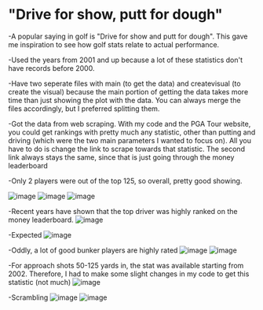 # "Drive for show, putt for dough"

-A popular saying in golf is "Drive for show and putt for dough". This gave me inspiration to see how golf stats relate to actual performance.

-Used the years from 2001 and up because a lot of these statistics don't have records before 2000.

-Have two seperate files with main (to get the data) and createvisual (to create the visual) because the main portion of getting the data takes more time than just showing the plot with the data. You can always merge the files accordingly, but I preferred splitting them.

-Got the data from web scraping. With my code and the PGA Tour website, you could get rankings with pretty much any statistic, other than putting and driving (which were the two main parameters I wanted to focus on). All you have to do is change the link to scrape towards that statistic. The second link always stays the same, since that is just going through the money leaderboard 

-Only 2 players were out of the top 125, so overall, pretty good showing. 

![image](https://user-images.githubusercontent.com/62976976/81375636-cdd5a600-90b6-11ea-9604-b65f1eaa0799.png)
![image](https://user-images.githubusercontent.com/62976976/81375662-da59fe80-90b6-11ea-977a-68f303c7267d.png)
![image](https://user-images.githubusercontent.com/62976976/81374062-2c008a00-90b3-11ea-8057-50e1b05461f8.png)

-Recent years have shown that the top driver was highly ranked on the money leaderboard.
![image](https://user-images.githubusercontent.com/62976976/81458365-dd083280-914e-11ea-89fc-e4deafb44c4d.png)

-Expected
![image](https://user-images.githubusercontent.com/62976976/81459126-1e9adc80-9153-11ea-82fb-cdba7eceadb4.png)

-Oddly, a lot of good bunker players are highly rated 
![image](https://user-images.githubusercontent.com/62976976/81459344-4b9bbf00-9154-11ea-86b8-1f0fce2b0cb8.png)
![image](https://user-images.githubusercontent.com/62976976/81459358-5bb39e80-9154-11ea-9e56-ba235337fcd3.png)

-For approach shots 50-125 yards in, the stat was available starting from 2002. Therefore, I had to make some slight changes in my code to get this statistic (not much)
![image](https://user-images.githubusercontent.com/62976976/81460115-07122280-9158-11ea-9e6a-a951966fc64d.png)

-Scrambling
![image](https://user-images.githubusercontent.com/62976976/81460632-7c332700-915b-11ea-9982-75645afa60a0.png)
![image](https://user-images.githubusercontent.com/62976976/81460701-de8c2780-915b-11ea-894f-3da9990f029d.png)


